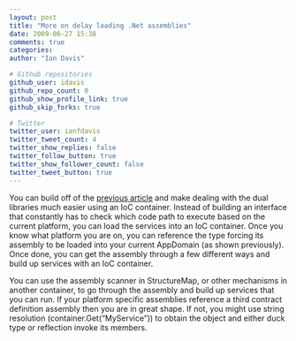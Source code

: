 ```yaml
---
layout: post
title: "More on delay loading .Net assemblies"
date: 2009-06-27 15:38
comments: true
categories: 
author: "Ian Davis"

# Github repositories
github_user: idavis
github_repo_count: 0
github_show_profile_link: true
github_skip_forks: true

# Twitter
twitter_user: ianfdavis
twitter_tweet_count: 4
twitter_show_replies: false
twitter_follow_button: true
twitter_show_follower_count: false
twitter_tweet_button: true
---
```

You can build off of the [previous article](/2009/06/delay-loading-net-assemblies/) and make dealing with the dual libraries much easier using an IoC container. Instead of building an interface that constantly has to check which code path to execute based on the current platform, you can load the services into an IoC container. Once you know what platform you are on, you can reference the type forcing its assembly to be loaded into your current AppDomain (as shown previously). Once done, you can get the assembly through a few different ways and build up services with an IoC container.

You can use the assembly scanner in StructureMap, or other mechanisms in another container, to go through the assembly and build up services that you can run. If your platform specific assemblies reference a third contract definition assembly then you are in great shape. If not, you might use string resolution (container.Get(“MyService”)) to obtain the object and either duck type or reflection invoke its members.